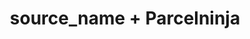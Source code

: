---
title: "source_name + Parcelninja"
seoTitle: "source_name Parcelninja Integration"
seoDescription: "Integrate source_name with Parcelninja, and you'll be able to automate logistics, simplify the ordering process and save time - and money. Find out more about how a source_name Parcelninja Integration can help your business."
lead: "Let Stock2Shop send fulfillment notifications to Parcelninja once orders are successfully raised in IQ Retail. Here’s how we can help you streamline your workflow."
type: "source-fulfillment"
source: "iq-retail"
fulfillment: "parcelninja"
image: "/images/sap-shopify.png"
imageAlt: source_name logo
tags: []
---